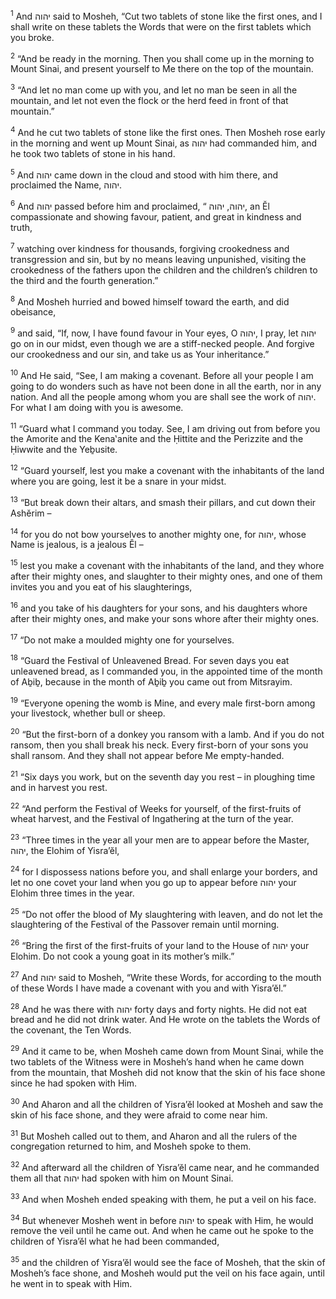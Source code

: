 <sup>1</sup> And יהוה said to Mosheh, “Cut two tablets of stone like the first ones, and I shall write on these tablets the Words that were on the first tablets which you broke.

<sup>2</sup> “And be ready in the morning. Then you shall come up in the morning to Mount Sinai, and present yourself to Me there on the top of the mountain.

<sup>3</sup> “And let no man come up with you, and let no man be seen in all the mountain, and let not even the flock or the herd feed in front of that mountain.”

<sup>4</sup> And he cut two tablets of stone like the first ones. Then Mosheh rose early in the morning and went up Mount Sinai, as יהוה had commanded him, and he took two tablets of stone in his hand.

<sup>5</sup> And יהוה came down in the cloud and stood with him there, and proclaimed the Name, יהוה.

<sup>6</sup> And יהוה passed before him and proclaimed, “ יהוה, יהוה, an Ĕl compassionate and showing favour, patient, and great in kindness and truth,

<sup>7</sup> watching over kindness for thousands, forgiving crookedness and transgression and sin, but by no means leaving unpunished, visiting the crookedness of the fathers upon the children and the children’s children to the third and the fourth generation.”

<sup>8</sup> And Mosheh hurried and bowed himself toward the earth, and did obeisance,

<sup>9</sup> and said, “If, now, I have found favour in Your eyes, O יהוה, I pray, let יהוה go on in our midst, even though we are a stiff-necked people. And forgive our crookedness and our sin, and take us as Your inheritance.”

<sup>10</sup> And He said, “See, I am making a covenant. Before all your people I am going to do wonders such as have not been done in all the earth, nor in any nation. And all the people among whom you are shall see the work of יהוה. For what I am doing with you is awesome.

<sup>11</sup> “Guard what I command you today. See, I am driving out from before you the Amorite and the Kena‛anite and the Ḥittite and the Perizzite and the Ḥiwwite and the Yeḇusite.

<sup>12</sup> “Guard yourself, lest you make a covenant with the inhabitants of the land where you are going, lest it be a snare in your midst.

<sup>13</sup> “But break down their altars, and smash their pillars, and cut down their Ashĕrim –

<sup>14</sup> for you do not bow yourselves to another mighty one, for יהוה, whose Name is jealous, is a jealous Ĕl –

<sup>15</sup> lest you make a covenant with the inhabitants of the land, and they whore after their mighty ones, and slaughter to their mighty ones, and one of them invites you and you eat of his slaughterings,

<sup>16</sup> and you take of his daughters for your sons, and his daughters whore after their mighty ones, and make your sons whore after their mighty ones.

<sup>17</sup> “Do not make a moulded mighty one for yourselves.

<sup>18</sup> “Guard the Festival of Unleavened Bread. For seven days you eat unleavened bread, as I commanded you, in the appointed time of the month of Aḇiḇ, because in the month of Aḇiḇ you came out from Mitsrayim.

<sup>19</sup> “Everyone opening the womb is Mine, and every male first-born among your livestock, whether bull or sheep.

<sup>20</sup> “But the first-born of a donkey you ransom with a lamb. And if you do not ransom, then you shall break his neck. Every first-born of your sons you shall ransom. And they shall not appear before Me empty-handed.

<sup>21</sup> “Six days you work, but on the seventh day you rest – in ploughing time and in harvest you rest.

<sup>22</sup> “And perform the Festival of Weeks for yourself, of the first-fruits of wheat harvest, and the Festival of Ingathering at the turn of the year.

<sup>23</sup> “Three times in the year all your men are to appear before the Master, יהוה, the Elohim of Yisra’ĕl,

<sup>24</sup> for I dispossess nations before you, and shall enlarge your borders, and let no one covet your land when you go up to appear before יהוה your Elohim three times in the year.

<sup>25</sup> “Do not offer the blood of My slaughtering with leaven, and do not let the slaughtering of the Festival of the Passover remain until morning.

<sup>26</sup> “Bring the first of the first-fruits of your land to the House of יהוה your Elohim. Do not cook a young goat in its mother’s milk.”

<sup>27</sup> And יהוה said to Mosheh, “Write these Words, for according to the mouth of these Words I have made a covenant with you and with Yisra’ĕl.”

<sup>28</sup> And he was there with יהוה forty days and forty nights. He did not eat bread and he did not drink water. And He wrote on the tablets the Words of the covenant, the Ten Words.

<sup>29</sup> And it came to be, when Mosheh came down from Mount Sinai, while the two tablets of the Witness were in Mosheh’s hand when he came down from the mountain, that Mosheh did not know that the skin of his face shone since he had spoken with Him.

<sup>30</sup> And Aharon and all the children of Yisra’ĕl looked at Mosheh and saw the skin of his face shone, and they were afraid to come near him.

<sup>31</sup> But Mosheh called out to them, and Aharon and all the rulers of the congregation returned to him, and Mosheh spoke to them.

<sup>32</sup> And afterward all the children of Yisra’ĕl came near, and he commanded them all that יהוה had spoken with him on Mount Sinai.

<sup>33</sup> And when Mosheh ended speaking with them, he put a veil on his face.

<sup>34</sup> But whenever Mosheh went in before יהוה to speak with Him, he would remove the veil until he came out. And when he came out he spoke to the children of Yisra’ĕl what he had been commanded,

<sup>35</sup> and the children of Yisra’ĕl would see the face of Mosheh, that the skin of Mosheh’s face shone, and Mosheh would put the veil on his face again, until he went in to speak with Him.


